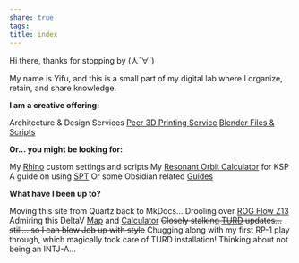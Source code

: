 ```yaml
---
share: true
tags: 
title: index
---
```


Hi there, thanks for stopping by (人´∀\`)

My name is Yifu, and this is a small part of my digital lab where I organize, retain, and share knowledge.

**I am a creative offering:**

Architecture & Design Services
[Peer 3D Printing Service](docs/Projects/2024/Yifu%20Design%20Lab/index.md)
[Blender Files & Scripts](https://30salt.gumroad.com/)

**Or... you might be looking for:**

My [Rhino](docs/Wiki/Rhino.md) custom settings and scripts
My [Resonant Orbit Calculator](docs/Configs/Files/Resonant%20Orbit%20Calculator.py) for KSP
A guide on using [SPT](docs/Projects/2024/Escape%20From%20Tarkov/index.md)
Or some Obsidian related [Guides](Guides.md)

**What have I been up to?**

Moving this site from Quartz back to MkDocs...
Drooling over [ROG Flow Z13](https://rog.asus.com/ca-en/laptops/rog-flow/rog-flow-z13-2025/)
Admiring this DeltaV [Map](https://deltavmap.github.io/?system=Solar) and [Calculator](https://deltavmap.github.io/calculators.html?system=earth)
~~Closely stalking [TURD](https://forum.kerbalspaceprogram.com/topic/174188-112x-textures-unlimited-recolour-depot/) updates... still... so I can blow Jeb up with style~~ Chugging along with my first RP-1 play through, which magically took care of TURD installation!
Thinking about not being an INTJ-A...
